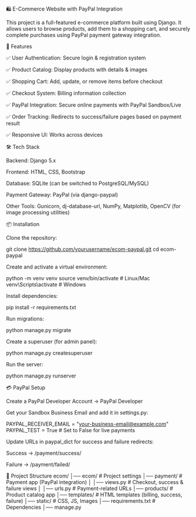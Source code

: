 🛍️ E-Commerce Website with PayPal Integration

This project is a full-featured e-commerce platform built using Django. It allows users to browse products, add them to a shopping cart, and securely complete purchases using PayPal payment gateway integration.

🚀 Features

✅ User Authentication: Secure login & registration system

✅ Product Catalog: Display products with details & images

✅ Shopping Cart: Add, update, or remove items before checkout

✅ Checkout System: Billing information collection

✅ PayPal Integration: Secure online payments with PayPal Sandbox/Live

✅ Order Tracking: Redirects to success/failure pages based on payment result

✅ Responsive UI: Works across devices

🛠️ Tech Stack

Backend: Django 5.x

Frontend: HTML, CSS, Bootstrap

Database: SQLite (can be switched to PostgreSQL/MySQL)

Payment Gateway: PayPal (via django-paypal)

Other Tools: Gunicorn, dj-database-url, NumPy, Matplotlib, OpenCV (for image processing utilities)

📦 Installation

Clone the repository:

git clone https://github.com/yourusername/ecom-paypal.git
cd ecom-paypal


Create and activate a virtual environment:

python -m venv venv
source venv/bin/activate   # Linux/Mac
venv\Scripts\activate      # Windows


Install dependencies:

pip install -r requirements.txt


Run migrations:

python manage.py migrate


Create a superuser (for admin panel):

python manage.py createsuperuser


Run the server:

python manage.py runserver

💳 PayPal Setup

Create a PayPal Developer Account → PayPal Developer

Get your Sandbox Business Email and add it in settings.py:

PAYPAL_RECEIVER_EMAIL = "your-business-email@example.com"
PAYPAL_TEST = True  # Set to False for live payments


Update URLs in paypal_dict for success and failure redirects:

Success → /payment/success/

Failure → /payment/failed/

📂 Project Structure
ecom/
│── ecom/                # Project settings
│── payment/             # Payment app (PayPal integration)
│   │── views.py         # Checkout, success & failure views
│   │── urls.py          # Payment-related URLs
│── products/            # Product catalog app
│── templates/           # HTML templates (billing, success, failure)
│── static/              # CSS, JS, Images
│── requirements.txt     # Dependencies
│── manage.py
